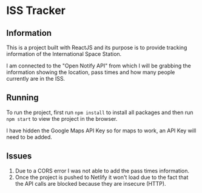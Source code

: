 # ISS Tracker

## Information

This is a project built with ReactJS and its purpose is to provide tracking information of the International Space Station.

I am connected to the "Open Notify API" from which I will be grabbing the information showing the location, pass times and how many people currently are in the ISS.

## Running

To run the project, first run `npm install` to install all packages and then run `npm start` to view the project in the browser.

I have hidden the Google Maps API Key so for maps to work, an API Key will need to be added.

## Issues

1) Due to a CORS error I was not able to add the pass times information. 
2) Once the project is pushed to Netlify it won't load due to the fact that the API calls are blocked because they are insecure (HTTP).
